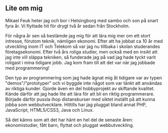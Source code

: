 Lite om mig
-----------
Mikael Feuk heter jag och bor i Helsingborg med sambo och son på snart fyra år. Vi flyttade hit för drygt två år sedan från Stockholm.

För några år sen så bestämde jag mig för att lära mig mer om ett stort intresse, förutom teknik, nämligen ekonomi. Efter att ha jobbat ca 10 år med utveckling inom IT och Telekom så var jag nu tillbaka i skolan studerandes företagsekonomi. Efter två års roliga studier, men också med en insikt att jag inte vill släppa tekniken, så funderade jag på vad jag hade tyckt varit roligast i mina tidigare jobb. Jag kom fram till att det var när jag jobbade med programmering! 

Den typ av programmering som jag hade ägnat mig åt tidigare var av typen "demos"/"prototyper" och vi byggde inte något som var tänkt att användas av riktiga kunder. Gjorde även en del hobbyprojekt av skiftande kvalitet. Kände därför att jag hade lite att lära för att bli en riktig programmerare. Började därför pussla ihop distanskurser med siktet inställt på att kunna jobba som webbutvecklare. Hittills har jag pluggat bland annat PHP, JavaScript, HTML5/CSS3, Java och Linux.

Så det känns som att det har hänt en hel del de senaste åren: ekonomistudier, fått barn, flyttat och pluggat webbutveckling.